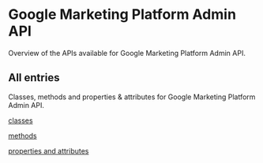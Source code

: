 [
This is a templated file. Adding content to this file may result in it being
reverted. Instead, if you want to place additional content, create an
"overview_content.md" file in `docs/` directory. The Sphinx tool will
pick up on the content and merge the content.
]: #

# Google Marketing Platform Admin API

Overview of the APIs available for Google Marketing Platform Admin API.

## All entries

Classes, methods and properties & attributes for
Google Marketing Platform Admin API.

[classes](https://cloud.google.com/python/docs/reference/google-ads-marketingplatform-admin/latest/summary_class.html)

[methods](https://cloud.google.com/python/docs/reference/google-ads-marketingplatform-admin/latest/summary_method.html)

[properties and
attributes](https://cloud.google.com/python/docs/reference/google-ads-marketingplatform-admin/latest/summary_property.html)
